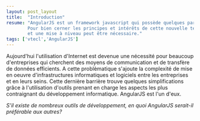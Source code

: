 ```yaml
---
layout: post_layout
title:  "Introduction"
resume: "AngularJS est un framework javascript qui possède quelques particularités le faisant sortir du lot. 
		Pour bien cerner les principes et intérêts de cette nouvelle technologie une mise en contexte s'impose 
		et une mise à niveau peut être nécessaire."
tags: ['vtecl','AngularJS']
---
```

Aujourd'hui l'utilisation d'Internet est devenue une nécessité pour beaucoup d'entreprises qui cherchent des moyens de communication et de transfère de données
efficients. A cette problèmatique s'ajoute la complexité de mise en oeuvre d'infrastructures informatiques et logiciels entre les entreprises et en leurs seins.
Cette dernière barrière trouve quelques simplifications grâce à l'utilisation d'outils prenant en charge les aspects les plus contraignant du développement 
informatique. AngularJS est l'un d'eux.

<em>S'il existe de nombreux outils de développement, en quoi AngularJS serait-il préférable aux autres?</em>